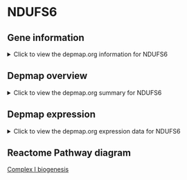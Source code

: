 <h1>NDUFS6</h1>

<h2>Gene information</h2>
<details>
  <summary>Click to view the depmap.org information for NDUFS6</summary>
  <iframe src="https://depmap.org/portal/gene/NDUFS6?tab=about" style="border:none;width:100%;height:800px"></iframe>
</details>

<h2>Depmap overview</h2>
<details>
  <summary>Click to view the depmap.org summary for NDUFS6</summary>
  <iframe src="https://depmap.org/portal/gene/NDUFS6?tab=overview" style="border:none;width:100%;height:800px"></iframe>
</details>

<h2>Depmap expression</h2>
<details>
  <summary>Click to view the depmap.org expression data for NDUFS6</summary>
  <iframe src="https://depmap.org/portal/gene/NDUFS6?tab=characterization" style="border:none;width:100%;height:800px"></iframe>
</details>



<h2>Reactome Pathway diagram</h2>
<a href="https://reactome.org/PathwayBrowser/#/R-HSA-6799198" target="_BLANK">Complex I biogenesis</a>



